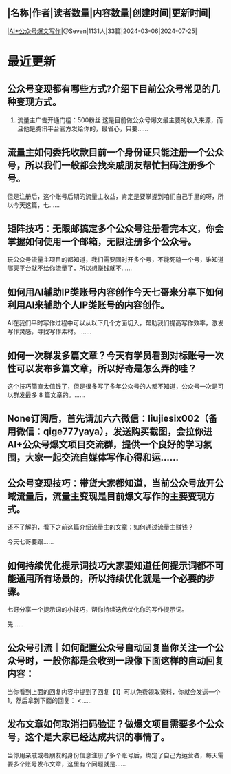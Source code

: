 |名称|作者|读者数量|内容数量|创建时间|更新时间|
---
|[AI+公众号爆文写作](https://xiaobot.net/p/six_seven?refer=0b133df9-27dc-423b-8101-639049001c13)|@Seven|1131人|33篇|2024-03-06|2024-07-25|

# 最近更新
## 公众号变现都有哪些方式?介绍下目前公众号常见的几种变现方式。

1. 流量主广告开通门槛：500粉丝
这是目前做公众号爆文最主要的收入来源，而且他是腾讯平台官方发给你的，最省心，只要......
## 流量主如何委托收款目前一个身份证只能注册一个公众号，所以我们一般都会找亲戚朋友帮忙扫码注册多个号。

但是注册后，这个账号后期的流量主收益，肯定是要掌握到咱们自己手里的呀，所以今天这篇，七......
## 矩阵技巧：无限邮搞定多个公众号注册看完本文，你会掌握如何使用一个邮箱，无限注册多个公众号。

玩公众号流量主项目的都知道，我们需要同时开多个号，不能死磕一个号，谁知道哪天平台就不给你流量了，所以想赚钱就不......
## 如何用AI辅助IP类账号内容创作今天七哥来分享下如何利用AI来辅助个人IP类账号的内容创作。

AI在我们平时写作过程中可以从以下几个方面切入，帮助我们提高写作效率，激发写作灵感，寻找写作素材。
......
## 如何一次群发多篇文章？今天有学员看到对标账号一次性可以发布多篇文章，所以好奇是怎么弄的哇？

这个技巧简直太值钱了，但是很多写了多年公众号的人都不知道，公众号一次是可以群发最多 8 篇文章的。......
## None订阅后，首先请加六六微信：liujiesix002（备用微信：qige777yaya），发送购买截图，会拉你进 AI+公众号爆文项目交流群，提供一个良好的学习氛围，大家一起交流自媒体写作心得和运......
## 公众号变现技巧：带货大家都知道，当前公众号放开公域流量后，流量主变现是目前爆文写作的主要变现方式。
还不了解的，看下之前这篇介绍流量主的文章：如何通过流量主赚钱？

今天七哥要跟......
## 如何持续优化提示词技巧大家要知道任何提示词都不可能通用所有场景的，所以持续优化就是一个必要的步骤。

七哥分享一个提示词的小技巧，帮你持续迭代优化你的写作提示词。

先......
## 公众号引流｜如何配置公众号自动回复当你关注一个公众号时，一般你都是会收到一段像下面这样的自动回复内容：
当你看到上面的回复内容中提到了回复【1】可以免费领取资料，你就会发送一个1，然后拿到下面的回复：
<......
## 发布文章如何取消扫码验证？做爆文项目需要多个公众号，这个是大家已经达成共识的事情了。

当你用亲戚或者朋友的身份信息注册了多个账号后，绑定了自己为运营者，每天需要多个账号发布文章，这里有个问题就是......

